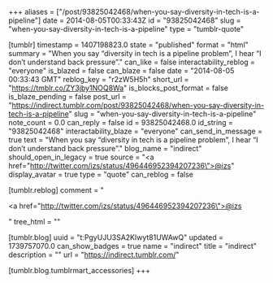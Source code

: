 +++
aliases = ["/post/93825042468/when-you-say-diversity-in-tech-is-a-pipeline"]
date = 2014-08-05T00:33:43Z
id = "93825042468"
slug = "when-you-say-diversity-in-tech-is-a-pipeline"
type = "tumblr-quote"

[tumblr]
timestamp = 1407198823.0
state = "published"
format = "html"
summary = "When you say “diversity in tech is a pipeline problem”, I hear “I don’t understand back pressure”."
can_like = false
interactability_reblog = "everyone"
is_blazed = false
can_blaze = false
date = "2014-08-05 00:33:43 GMT"
reblog_key = "r2zW5H5h"
short_url = "https://tmblr.co/ZY3jby1NOQ8Wa"
is_blocks_post_format = false
is_blaze_pending = false
post_url = "https://indirect.tumblr.com/post/93825042468/when-you-say-diversity-in-tech-is-a-pipeline"
slug = "when-you-say-diversity-in-tech-is-a-pipeline"
note_count = 0.0
can_reply = false
id = 93825042468.0
id_string = "93825042468"
interactability_blaze = "everyone"
can_send_in_message = true
text = "When you say &ldquo;diversity in tech is a pipeline problem&rdquo;, I hear &ldquo;I don&rsquo;t understand back pressure&rdquo;."
blog_name = "indirect"
should_open_in_legacy = true
source = "<a href=\"http://twitter.com/izs/status/496446952394207236\">@izs</a>"
display_avatar = true
type = "quote"
can_reblog = false

[tumblr.reblog]
comment = "<p><a href=\"http://twitter.com/izs/status/496446952394207236\">@izs</a></p>"
tree_html = ""

[tumblr.blog]
uuid = "t:PgyUJU3SA2Klwyt81UWAwQ"
updated = 1739757070.0
can_show_badges = true
name = "indirect"
title = "indirect"
description = ""
url = "https://indirect.tumblr.com/"

[tumblr.blog.tumblrmart_accessories]
+++
